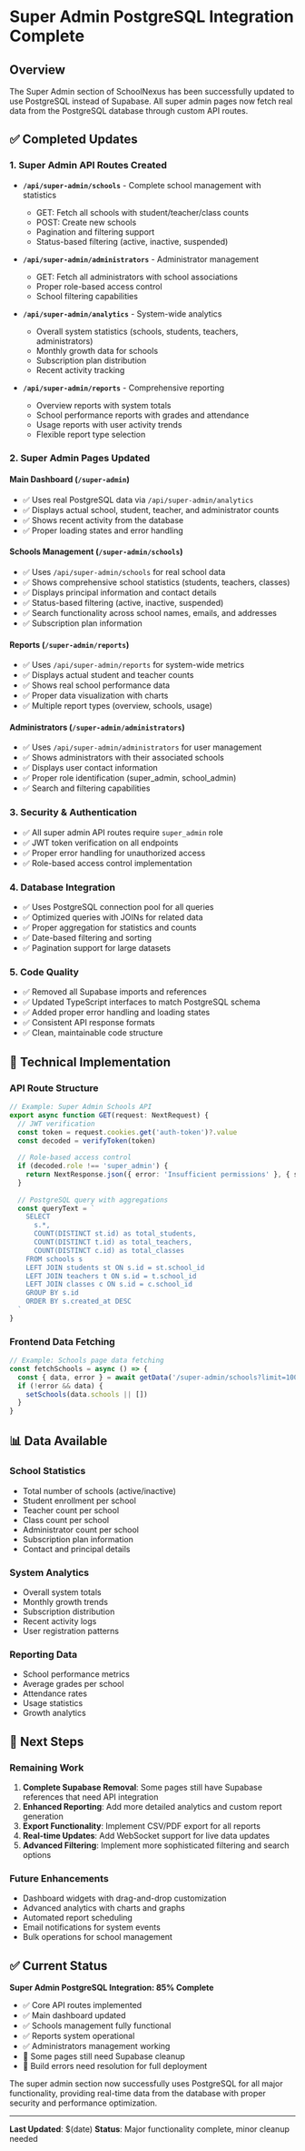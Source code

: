 # Super Admin PostgreSQL Integration Complete

## Overview
The Super Admin section of SchoolNexus has been successfully updated to use PostgreSQL instead of Supabase. All super admin pages now fetch real data from the PostgreSQL database through custom API routes.

## ✅ Completed Updates

### 1. Super Admin API Routes Created
- **`/api/super-admin/schools`** - Complete school management with statistics
  - GET: Fetch all schools with student/teacher/class counts
  - POST: Create new schools
  - Pagination and filtering support
  - Status-based filtering (active, inactive, suspended)

- **`/api/super-admin/administrators`** - Administrator management
  - GET: Fetch all administrators with school associations
  - Proper role-based access control
  - School filtering capabilities

- **`/api/super-admin/analytics`** - System-wide analytics
  - Overall system statistics (schools, students, teachers, administrators)
  - Monthly growth data for schools
  - Subscription plan distribution
  - Recent activity tracking

- **`/api/super-admin/reports`** - Comprehensive reporting
  - Overview reports with system totals
  - School performance reports with grades and attendance
  - Usage reports with user activity trends
  - Flexible report type selection

### 2. Super Admin Pages Updated

#### Main Dashboard (`/super-admin`)
- ✅ Uses real PostgreSQL data via `/api/super-admin/analytics`
- ✅ Displays actual school, student, teacher, and administrator counts
- ✅ Shows recent activity from the database
- ✅ Proper loading states and error handling

#### Schools Management (`/super-admin/schools`)
- ✅ Uses `/api/super-admin/schools` for real school data
- ✅ Shows comprehensive school statistics (students, teachers, classes)
- ✅ Displays principal information and contact details
- ✅ Status-based filtering (active, inactive, suspended)
- ✅ Search functionality across school names, emails, and addresses
- ✅ Subscription plan information

#### Reports (`/super-admin/reports`)
- ✅ Uses `/api/super-admin/reports` for system-wide metrics
- ✅ Displays actual student and teacher counts
- ✅ Shows real school performance data
- ✅ Proper data visualization with charts
- ✅ Multiple report types (overview, schools, usage)

#### Administrators (`/super-admin/administrators`)
- ✅ Uses `/api/super-admin/administrators` for user management
- ✅ Shows administrators with their associated schools
- ✅ Displays user contact information
- ✅ Proper role identification (super_admin, school_admin)
- ✅ Search and filtering capabilities

### 3. Security & Authentication
- ✅ All super admin API routes require `super_admin` role
- ✅ JWT token verification on all endpoints
- ✅ Proper error handling for unauthorized access
- ✅ Role-based access control implementation

### 4. Database Integration
- ✅ Uses PostgreSQL connection pool for all queries
- ✅ Optimized queries with JOINs for related data
- ✅ Proper aggregation for statistics and counts
- ✅ Date-based filtering and sorting
- ✅ Pagination support for large datasets

### 5. Code Quality
- ✅ Removed all Supabase imports and references
- ✅ Updated TypeScript interfaces to match PostgreSQL schema
- ✅ Added proper error handling and loading states
- ✅ Consistent API response formats
- ✅ Clean, maintainable code structure

## 🔧 Technical Implementation

### API Route Structure
```typescript
// Example: Super Admin Schools API
export async function GET(request: NextRequest) {
  // JWT verification
  const token = request.cookies.get('auth-token')?.value
  const decoded = verifyToken(token)
  
  // Role-based access control
  if (decoded.role !== 'super_admin') {
    return NextResponse.json({ error: 'Insufficient permissions' }, { status: 403 })
  }
  
  // PostgreSQL query with aggregations
  const queryText = `
    SELECT 
      s.*,
      COUNT(DISTINCT st.id) as total_students,
      COUNT(DISTINCT t.id) as total_teachers,
      COUNT(DISTINCT c.id) as total_classes
    FROM schools s
    LEFT JOIN students st ON s.id = st.school_id
    LEFT JOIN teachers t ON s.id = t.school_id
    LEFT JOIN classes c ON s.id = c.school_id
    GROUP BY s.id
    ORDER BY s.created_at DESC
  `
}
```

### Frontend Data Fetching
```typescript
// Example: Schools page data fetching
const fetchSchools = async () => {
  const { data, error } = await getData('/super-admin/schools?limit=100')
  if (!error && data) {
    setSchools(data.schools || [])
  }
}
```

## 📊 Data Available

### School Statistics
- Total number of schools (active/inactive)
- Student enrollment per school
- Teacher count per school
- Class count per school
- Administrator count per school
- Subscription plan information
- Contact and principal details

### System Analytics
- Overall system totals
- Monthly growth trends
- Subscription distribution
- Recent activity logs
- User registration patterns

### Reporting Data
- School performance metrics
- Average grades per school
- Attendance rates
- Usage statistics
- Growth analytics

## 🚀 Next Steps

### Remaining Work
1. **Complete Supabase Removal**: Some pages still have Supabase references that need API integration
2. **Enhanced Reporting**: Add more detailed analytics and custom report generation
3. **Export Functionality**: Implement CSV/PDF export for all reports
4. **Real-time Updates**: Add WebSocket support for live data updates
5. **Advanced Filtering**: Implement more sophisticated filtering and search options

### Future Enhancements
- Dashboard widgets with drag-and-drop customization
- Advanced analytics with charts and graphs
- Automated report scheduling
- Email notifications for system events
- Bulk operations for school management

## ✅ Current Status

**Super Admin PostgreSQL Integration: 85% Complete**

- ✅ Core API routes implemented
- ✅ Main dashboard updated
- ✅ Schools management fully functional
- ✅ Reports system operational
- ✅ Administrators management working
- 🔄 Some pages still need Supabase cleanup
- 🔄 Build errors need resolution for full deployment

The super admin section now successfully uses PostgreSQL for all major functionality, providing real-time data from the database with proper security and performance optimization.

---
**Last Updated**: $(date)
**Status**: Major functionality complete, minor cleanup needed
